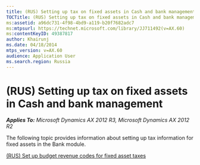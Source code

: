```yaml
---
title: (RUS) Setting up tax on fixed assets in Cash and bank management
TOCTitle: (RUS) Setting up tax on fixed assets in Cash and bank management
ms:assetid: a96dc731-4f98-4bd9-a119-b20f7682adc7
ms:mtpsurl: https://technet.microsoft.com/library/JJ711492(v=AX.60)
ms:contentKeyID: 49387817
author: Khairunj
ms.date: 04/18/2014
mtps_version: v=AX.60
audience: Application User
ms.search.region: Russia
---
```


# (RUS) Setting up tax on fixed assets in Cash and bank management 


_**Applies To:** Microsoft Dynamics AX 2012 R3, Microsoft Dynamics AX 2012 R2_

The following topic provides information about setting up tax information for fixed assets in the Bank module.

[(RUS) Set up budget revenue codes for fixed asset taxes](rus-set-up-budget-revenue-codes-for-fixed-asset-taxes.md)

  


